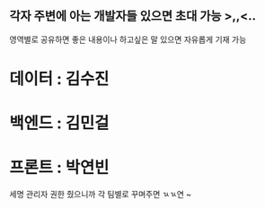 ## 각자 주변에 아는 개발자들 있으면 초대 가능 >,,<..

영역별로 공유하면 좋은 내용이나 하고싶은 말 있으면 자유롭게 기재 가능

# 데이터 : 김수진 
# 백엔드 : 김민걸
# 프론트 : 박연빈

세명 관리자 권한 줬으니까 각 팀별로 꾸며주면 ㄳㄳ연 ~ 
